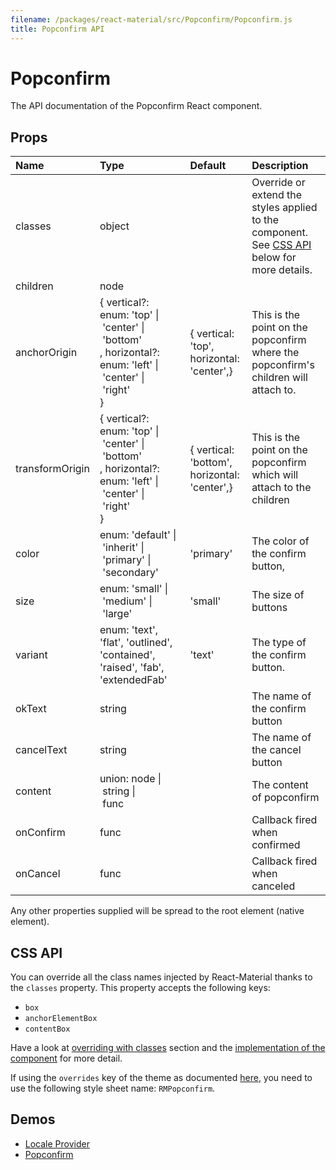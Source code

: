 ```yaml
---
filename: /packages/react-material/src/Popconfirm/Popconfirm.js
title: Popconfirm API
---
```


<!--- This documentation is automatically generated, do not try to edit it. -->

# Popconfirm

<p class="description">The API documentation of the Popconfirm React component.</p>



## Props

| Name | Type | Default | Description |
|:-----|:-----|:--------|:------------|
| <span class="prop-name">classes</span> | <span class="prop-type">object |   | Override or extend the styles applied to the component. See [CSS API](#css-api) below for more details. |
| <span class="prop-name">children</span> | <span class="prop-type">node |   |  |
| <span class="prop-name">anchorOrigin</span> | <span class="prop-type">{ vertical?: enum:&nbsp;'top'&nbsp;&#124;<br>&nbsp;'center'&nbsp;&#124;<br>&nbsp;'bottom'<br>, horizontal?: enum:&nbsp;'left'&nbsp;&#124;<br>&nbsp;'center'&nbsp;&#124;<br>&nbsp;'right'<br> } | <span class="prop-default">{  vertical: 'top',  horizontal: 'center',}</span> | This is the point on the popconfirm where the popconfirm's children will attach to. |
| <span class="prop-name">transformOrigin</span> | <span class="prop-type">{ vertical?: enum:&nbsp;'top'&nbsp;&#124;<br>&nbsp;'center'&nbsp;&#124;<br>&nbsp;'bottom'<br>, horizontal?: enum:&nbsp;'left'&nbsp;&#124;<br>&nbsp;'center'&nbsp;&#124;<br>&nbsp;'right'<br> } | <span class="prop-default">{  vertical: 'bottom',  horizontal: 'center',}</span> | This is the point on the popconfirm which will attach to the children |
| <span class="prop-name">color</span> | <span class="prop-type">enum:&nbsp;'default'&nbsp;&#124;<br>&nbsp;'inherit'&nbsp;&#124;<br>&nbsp;'primary'&nbsp;&#124;<br>&nbsp;'secondary'<br> | <span class="prop-default">'primary'</span> | The color of the confirm button, |
| <span class="prop-name">size</span> | <span class="prop-type">enum:&nbsp;'small'&nbsp;&#124;<br>&nbsp;'medium'&nbsp;&#124;<br>&nbsp;'large'<br> | <span class="prop-default">'small'</span> | The size of buttons |
| <span class="prop-name">variant</span> | <span class="prop-type">enum:&nbsp;'text', 'flat', 'outlined', 'contained', 'raised', 'fab', 'extendedFab'<br> | <span class="prop-default">'text'</span> | The type of the confirm button. |
| <span class="prop-name">okText</span> | <span class="prop-type">string |   | The name of the confirm button |
| <span class="prop-name">cancelText</span> | <span class="prop-type">string |   | The name of the cancel button |
| <span class="prop-name">content</span> | <span class="prop-type">union:&nbsp;node&nbsp;&#124;<br>&nbsp;string&nbsp;&#124;<br>&nbsp;func<br> |   | The content of popconfirm |
| <span class="prop-name">onConfirm</span> | <span class="prop-type">func |   | Callback fired when confirmed |
| <span class="prop-name">onCancel</span> | <span class="prop-type">func |   | Callback fired when canceled |

Any other properties supplied will be spread to the root element (native element).

## CSS API

You can override all the class names injected by React-Material thanks to the `classes` property.
This property accepts the following keys:

- `box`
- `anchorElementBox`
- `contentBox`

Have a look at [overriding with classes](/customization/overrides#overriding-with-classes) section
and the [implementation of the component](https://github.com/6thquake/react-material/tree/develop/packages/react-material/src/Popconfirm/Popconfirm.js)
for more detail.

If using the `overrides` key of the theme as documented
[here](/customization/themes#customizing-all-instances-of-a-component-type),
you need to use the following style sheet name: `RMPopconfirm`.

## Demos

- [Locale Provider](/demos/locale-provider)
- [Popconfirm](/demos/popconfirm)

